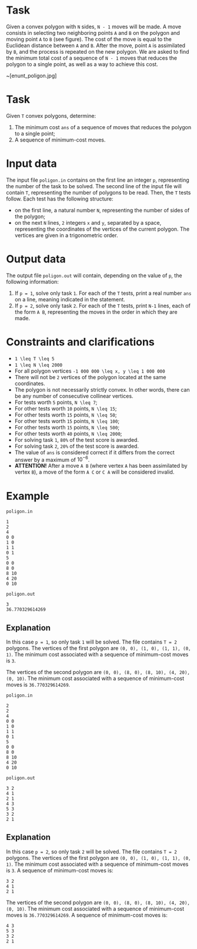 # Task
Given a convex polygon with `N` sides, `N - 1` moves will be made. A move consists in selecting two neighboring points `A` and `B` on the polygon and moving point `A` to `B` (see figure). The cost of the move is equal to the Euclidean distance between `A` and `B`. After the move, point `A` is assimilated by `B`, and the process is repeated on the new polygon. We are asked to find the minimum total cost of a sequence of `N - 1` moves that reduces the polygon to a single point, as well as a way to achieve this cost.

~[enunt_poligon.jpg]

# Task
Given `T` convex polygons, determine:
1. The minimum cost `ans` of a sequence of moves that reduces the polygon to a single point;
2. A sequence of minimum-cost moves.

# Input data
The input file `poligon.in` contains on the first line an integer `p`, representing the number of the task to be solved.
The second line of the input file will contain `T`, representing the number of polygons to be read. Then, the `T` tests follow. Each test has the following structure:
- on the first line, a natural number `N`, representing the number of sides of the polygon;
- on the next `N` lines, `2` integers `x` and `y`, separated by a space, representing the coordinates of the vertices of the current polygon. The vertices are given in a trigonometric order.

# Output data
The output file `poligon.out` will contain, depending on the value of `p`, the following information:
1. If `p = 1`, solve only task `1`. For each of the `T` tests, print a real number `ans` on a line, meaning indicated in the statement.
2. If `p = 2`, solve only task `2`. For each of the `T` tests, print `N-1` lines, each of the form `A B`, representing the moves in the order in which they are made.

# Constraints and clarifications
* `1 \leq T \leq 5`
* `1 \leq N \leq 2000`
* For all polygon vertices `-1 000 000 \leq x, y \leq 1 000 000`
* There will not be `2` vertices of the polygon located at the same coordinates.
* The polygon is not necessarily strictly convex. In other words, there can be any number of consecutive collinear vertices.
* For tests worth `5` points, `N \leq 7`;
* For other tests worth `10` points, `N \leq 15`;
* For other tests worth `15` points, `N \leq 50`;
* For other tests worth `15` points, `N \leq 100`;
* For other tests worth `15` points, `N \leq 500`;
* For other tests worth `40` points, `N \leq 2000`;
* For solving task `1`, `80%` of the test score is awarded.
* For solving task `2`, `20%` of the test score is awarded.
* The value of `ans` is considered correct if it differs from the correct answer by a maximum of $10^{-6}$.
* **ATTENTION!** After a move `A B` (where vertex `A` has been assimilated by vertex `B`), a move of the form `A C` or `C A` will be considered invalid.

# Example

`poligon.in`
```
1
2
4
0 0
1 0
1 1
0 1
5
0 0
8 0
8 10
4 20
0 10
```

`poligon.out`
```
3
36.770329614269
```

Explanation
---
In this case `p = 1`, so only task `1` will be solved.
The file contains `T = 2` polygons.
The vertices of the first polygon are `(0, 0), (1, 0), (1, 1), (0, 1)`. The minimum cost associated with a sequence of minimum-cost moves is `3`.

The vertices of the second polygon are `(0, 0), (8, 0), (8, 10), (4, 20), (0, 10)`. The minimum cost associated with a sequence of minimum-cost moves is `36.770329614269`.

`poligon.in`
```
2
2
4
0 0
1 0
1 1
0 1
5
0 0
8 0
8 10
4 20
0 10
```

`poligon.out`
```
3 2
4 1
2 1
4 3
5 3
3 2
2 1
```

Explanation
---
In this case `p = 2`, so only task `2` will be solved.
The file contains `T = 2` polygons.
The vertices of the first polygon are `(0, 0), (1, 0), (1, 1), (0, 1)`. The minimum cost associated with a sequence of minimum-cost moves is `3`. A sequence of minimum-cost moves is:
```
3 2
4 1
2 1
```
The vertices of the second polygon are `(0, 0), (8, 0), (8, 10), (4, 20), (0, 10)`. The minimum cost associated with a sequence of minimum-cost moves is `36.770329614269`. A sequence of minimum-cost moves is:
```
4 3
5 3
3 2
2 1
